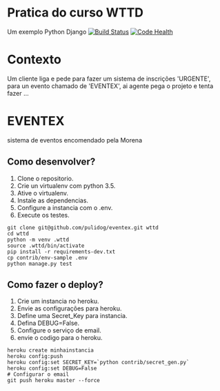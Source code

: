 # Pratica do curso WTTD 

Um exemplo Python Django
[![Build Status](https://travis-ci.org/pulidog/eventex.svg?branch=master)](https://travis-ci.org/pulidog/eventex)
[![Code Health](https://landscape.io/github/pulidog/eventex/master/landscape.svg?style=flat)](https://landscape.io/github/pulidog/eventex/master)

# Contexto

Um cliente liga e pede para fazer um sistema de inscrições 'URGENTE', para un evento chamado de 'EVENTEX',
 ai agente pega o projeto e tenta fazer ...


# EVENTEX

sistema de eventos encomendado pela Morena

## Como desenvolver?

1. Clone o repositorio.
2. Crie un virtualenv com python 3.5.
3. Ative o virtualenv.
4. Instale as dependencias.
5. Configure a instancia com o .env.
6. Execute os testes.

```console
git clone git@github.com/pulidog/eventex.git wttd
cd wttd
python -m venv .wttd
source .wttd/bin/activate
pip install -r requirements-dev.txt
cp contrib/env-sample .env
python manage.py test
```

## Como fazer o deploy?

1. Crie um instancia no heroku.
2. Envie as configurações para heroku.
3. Define uma Secret_Key para instancia.
4. Defina DEBUG=False.
5. Configure o serviço de email.
6. envie o codigo para o heroku.

```console
heroku create minhainstancia
heroku config:push
heroku config:set SECRET_KEY=`python contrib/secret_gen.py`
heroku config:set DEBUG=False
# Configurar o email
git push heroku master --force

```
